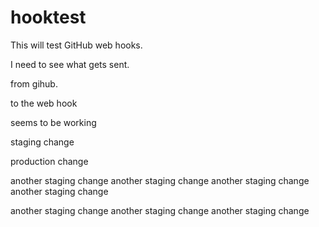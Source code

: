 # hooktest

This will test GitHub web hooks.

I need to see what gets sent.

from gihub.

to  the web hook

seems to be working

staging change

production change

another staging change
another staging change
another staging change
another staging change

another staging change
another staging change
another staging change
